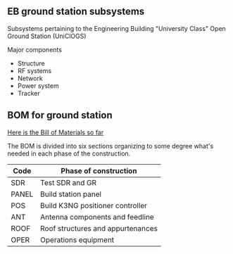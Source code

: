 ## EB ground station subsystems

Subsystems pertaining to the Engineering Building "University Class" Open Ground Station (UniClOGS)


Major components

* Structure
* RF systems
* Network
* Power system
* Tracker

## BOM for ground station

[Here is the Bill of Materials so far](https://docs.google.com/spreadsheets/d/1EBKyHZEIYpfHariDGcVJl7H6Yc5BHaDegu6B_IkEdFo/edit#gid=687688620)

The BOM is divided into six sections organizing to some degree what's needed in each phase of the construction.

| Code    | Phase of construction                       |
| ---------- | ----------------------------------------------- | 
| SDR     | Test SDR and GR                             |
| PANEL | Build station panel                            |
| POS     | Build K3NG positioner controller      |
| ANT     | Antenna components and feedline   |
| ROOF  | Roof structures and appurtenances |
| OPER  | Operations equipment                      |

